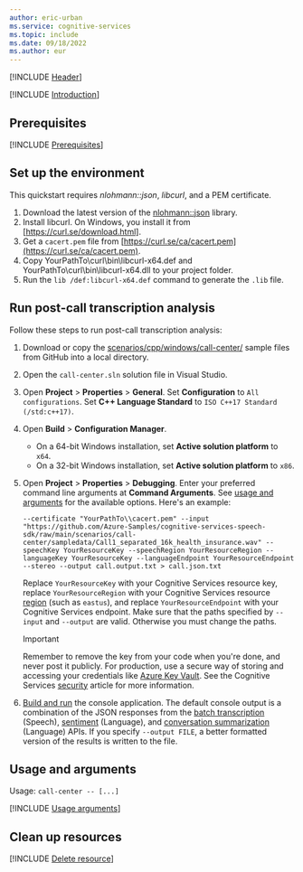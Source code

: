 ```yaml
---
author: eric-urban
ms.service: cognitive-services
ms.topic: include
ms.date: 09/18/2022
ms.author: eur
---
```


[!INCLUDE [Header](header.md)]

[!INCLUDE [Introduction](intro.md)]

## Prerequisites

[!INCLUDE [Prerequisites](azure-prerequisites.md)]

## Set up the environment

This quickstart requires *nlohmann::json*, *libcurl*, and a PEM certificate.

1. Download the latest version of the [nlohmann::json](https://github.com/nlohmann/json/releases) library.
1. Install libcurl. On Windows, you install it from [https://curl.se/download.html]. 
1. Get a `cacert.pem` file from [https://curl.se/ca/cacert.pem](https://curl.se/ca/cacert.pem).
1. Copy YourPathTo\curl\bin\libcurl-x64.def and YourPathTo\curl\bin\libcurl-x64.dll to your project folder.
1. Run the `lib /def:libcurl-x64.def` command to generate the `.lib` file.

## Run post-call transcription analysis

Follow these steps to run post-call transcription analysis:

1. Download or copy the <a href="https://github.com/Azure-Samples/cognitive-services-speech-sdk/tree/master/scenarios/cpp/windows/call-center"  title="Copy the samples"  target="_blank">scenarios/cpp/windows/call-center/</a> sample files from GitHub into a local directory. 
1. Open the `call-center.sln` solution file in Visual Studio.  
1. Open **Project** > **Properties** > **General**. Set **Configuration** to `All configurations`. Set **C++ Language Standard** to `ISO C++17 Standard (/std:c++17)`.
1. Open **Build** > **Configuration Manager**.
    - On a 64-bit Windows installation, set **Active solution platform** to `x64`.
    - On a 32-bit Windows installation, set **Active solution platform** to `x86`.
1. Open **Project** > **Properties** > **Debugging**. Enter your preferred command line arguments at **Command Arguments**. See [usage and arguments](#usage-and-arguments) for the available options. Here's an example:
    ```
    --certificate "YourPathTo\\cacert.pem" --input "https://github.com/Azure-Samples/cognitive-services-speech-sdk/raw/main/scenarios/call-center/sampledata/Call1_separated_16k_health_insurance.wav" --speechKey YourResourceKey --speechRegion YourResourceRegion --languageKey YourResourceKey --languageEndpoint YourResourceEndpoint --stereo --output call.output.txt > call.json.txt
    ```
    Replace `YourResourceKey` with your Cognitive Services resource key, replace `YourResourceRegion` with your Cognitive Services resource [region](~/articles/cognitive-services/speech-service/regions.md) (such as `eastus`), and replace `YourResourceEndpoint` with your Cognitive Services endpoint. Make sure that the paths specified by `--input` and `--output` are valid. Otherwise you must change the paths.

    > [!IMPORTANT]
    > Remember to remove the key from your code when you're done, and never post it publicly. For production, use a secure way of storing and accessing your credentials like [Azure Key Vault](../../../../../key-vault/general/overview.md). See the Cognitive Services [security](../../../../cognitive-services-security.md) article for more information.

1. [Build and run](/cpp/build/vscpp-step-2-build) the console application. The default console output is a combination of the JSON responses from the [batch transcription](/azure/cognitive-services/speech-service/batch-transcription) (Speech), [sentiment](/azure/cognitive-services/language-service/sentiment-opinion-mining/overview) (Language), and [conversation summarization](/azure/cognitive-services/language-service/summarization/overview?tabs=conversation-summarization) (Language) APIs. If you specify `--output FILE`, a better formatted version of the results is written to the file. 

## Usage and arguments

Usage: `call-center -- [...]`

[!INCLUDE [Usage arguments](usage-arguments.md)]

## Clean up resources

[!INCLUDE [Delete resource](delete-resource.md)]


